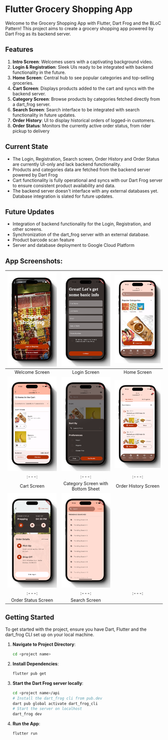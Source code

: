 # Flutter Grocery Shopping App

Welcome to the Grocery Shopping App with Flutter, Dart Frog and the BLoC Pattern! This project aims to create a grocery shopping app powered by Dart Frog as its backend server.

## Features

1. **Intro Screen**: Welcomes users with a captivating background video.
2. **Login & Registration**: Sleek UIs ready to be integrated with backend functionality in the future.
3. **Home Screen**: Central hub to see popular categories and top-selling groceries. 
4. **Cart Screen**: Displays products added to the cart and syncs with the backend server.
5. **Category Screen**: Browse products by categories fetched directly from a dart_frog server.
6. **Search Screen**: Search interface to be integrated with search functionality in future updates.
7. **Order History**: UI to display historical orders of logged-in customers. 
8. **Order Status**: Monitors the currently active order status, from rider pickup to delivery

## Current State

- The Login, Registration, Search screen, Order History and Order Status are currently UI-only and lack backend functionality.
- Products and categories data are fetched from the backend server powered by Dart Frog
- Cart functionality is fully operational and syncs with our Dart Frog server to ensure consistent product availability and data.
- The backend server doesn't interface with any external databases yet. Database integration is slated for future updates.

## Future Updates

- Integration of backend functionality for the Login, Registration, and other screens.
- Synchronization of the dart_frog server with an external database. 
- Product barcode scan feature
- Server and database deployment to Google Cloud Platform 


## App Screenshots: 
|![Intro](screenshots/intro.png) | ![Login](screenshots/login.png) | ![Home](screenshots/home.png) |
|:---:|:---:|:---:|
| Welcome Screen  | Login Screen | Home Screen |
| ![Cart](screenshots/cart.png) | ![Category](screenshots/category.png) | ![Order History](screenshots/order_history.png) |
|:---:|:---:|:---:|
| Cart Screen | Category Screen with Bottom Sheet | Order History Screen|
| ![Order Status](screenshots/order_status.png) | ![Search](screenshots/search.png) |  |
|:---:|:---:|:---:|
| Order Status Screen | Search Screen | |


## Getting Started

To get started with the project, ensure you have Dart, Flutter and the dart_frog CLI set up on your local machine.

1. **Navigate to Project Directory**:
    ```bash
    cd <project name>
    ```

2. **Install Dependencies**:
    ```bash
    flutter pub get
    ```

3. **Start the Dart Frog server locally**:
    ```bash
    cd <project name>/api
    # Install the dart_frog cli from pub.dev
    dart pub global activate dart_frog_cli
    # Start the server on localhost
    dart_frog dev
    ```

4. **Run the App**:
    ```bash
    flutter run
    ```



